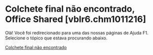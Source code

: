 
# Colchete final não encontrado, Office Shared [vblr6.chm1011216]

Olá! Você foi redirecionado para uma das nossas páginas de Ajuda F1. Selecione o tópico que estava procurando abaixo.

[Colchete final não encontrado](http://msdn.microsoft.com/library/ff6e135b-d513-30a9-7dc2-7b93d47966d0%28Office.15%29.aspx)
